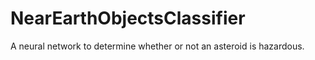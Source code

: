 # NearEarthObjectsClassifier
A neural network to determine whether or not an asteroid is hazardous.
